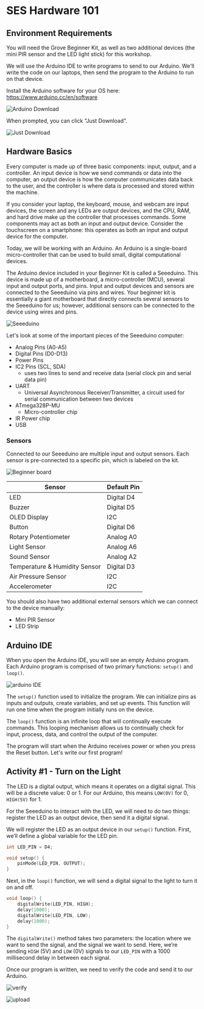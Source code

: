 # SES Hardware 101

## Environment Requirements

You will need the Grove Beginner Kit, as well as two additional devices (the mini PIR sensor and the LED light stick) for this workshop.

We will use the Arduino IDE to write programs to send to our Arduino. We'll write the code on our laptops, then send the program to the Arduino to run on that device.

Install the Arduino software for your OS here: <https://www.arduino.cc/en/software>

![Arduino Download](assets/download-arduino.png)

When prompted, you can click "Just Download".

![Just Download](assets/just-download.png)

## Hardware Basics

Every computer is made up of three basic components: input, output, and a controller. An input device is how we send commands or data into the computer, an output device is how the computer communicates data back to the user, and the controller is where data is processed and stored within the machine.

If you consider your laptop, the keyboard, mouse, and webcam are input devices, the screen and any LEDs are output devices, and the CPU, RAM, and hard drive make up the controller that processes commands. Some components may act as both an input and output device. Consider the touchscreen on a smartphone: this operates as both an input and output device for the computer.

Today, we will be working with an Arduino. An Arduino is a single-board micro-controller that can be used to build small, digital computational devices.

The Arduino device included in your Beginner Kit is called a Seeeduino. This device is made up of a motherboard, a micro-controller (MCU), several input and output ports, and pins. Input and output devices and sensors are connected to the Seeeduino via pins and wires. Your beginner kit is essentially a giant motherboard that directly connects several sensors to the Seeeduino for us; however, additional sensors can be connected to the device using wires and pins.

![Seeeduino](assets/seeeduino.png)

Let's look at some of the important pieces of the Seeeduino computer:

- Analog Pins (A0-A5)
- Digital Pins (D0-D13)
- Power Pins
- IC2 Pins (SCL, SDA)
  - uses two lines to send and receive data (serial clock pin and serial data pin)
- UART
  - Universal Asynchronous Receiver/Transmitter, a circuit used for serial communication between two devices
- ATmega328P-MU
  - Micro-controller chip
- IR Power chip
- USB

### Sensors

Connected to our Seeeduino are multiple input and output sensors. Each sensor is pre-connected to a specific pin, which is labeled on the kit.

![Beginner board](assets/arduino-beginner-board.jpg)

| Sensor | Default Pin |
| --- | --- |
| LED | Digital D4 |
| Buzzer | Digital D5 |
| OLED Display | I2C |
| Button | Digital D6 |
| Rotary Potentiometer | Analog A0 |
| Light Sensor | Analog A6 |
| Sound Sensor | Analog A2 |
| Temperature & Humidity Sensor | Digital D3 |
| Air Pressure Sensor | I2C |
| Accelerometer | I2C |

You should also have two additional external sensors which we can connect to the device manually:

- Mini PIR Sensor
- LED Strip

## Arduino IDE

When you open the Arduino IDE, you will see an empty Arduino program. Each Arduino program is comprised of two primary functions: `setup()` and `loop()`.

![arduino IDE](assets/arduino-ide.png)

The `setup()` function used to initialize the program. We can initialize pins as inputs and outputs, create variables, and set up events. This function will run one time when the program initially runs on the device.

The `loop()` function is an infinite loop that will continually execute commands. This looping mechanism allows us to continually check for input, process, data, and control the output of the computer.

The program will start when the Arduino receives power or when you press the Reset button. Let's write our first program!

## Activity #1 - Turn on the Light

The LED is a digital output, which means it operates on a digital signal. This will be a discrete value: 0 or 1. For our Arduino, this means `LOW(0V)` for 0, `HIGH(5V)` for 1.

For the Seeeduino to interact with the LED, we will need to do two things: register the LED as an output device, then send it a digital signal.

We will register the LED as an output device in our `setup()` function. First, we’ll define a global variable for the LED pin.

```c
int LED_PIN = D4;

void setup() {
    pinMode(LED_PIN, OUTPUT);
}
```

Next, in the `loop()` function, we will send a digital signal to the light to turn it on and off.

```c
void loop() {
    digitalWrite(LED_PIN, HIGH);
    delay(1000);
    digitalWrite(LED_PIN, LOW);
    delay(1000);
}
```

The `digitalWrite()` method takes two parameters: the location where we want to send the signal, and the signal we want to send. Here, we’re sending `HIGH` (5V) and `LOW` (0V) signals to our `LED_PIN` with a 1000 millisecond delay in between each signal.

Once our program is written, we need to verify the code and send it to our Arduino.

![verify](assets/verify.png)

![upload](assets/upload.png)
